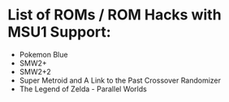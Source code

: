 # List of ROMs / ROM Hacks with MSU1 Support:
- Pokemon Blue
- SMW2+
- SMW2+2
- Super Metroid and A Link to the Past Crossover Randomizer
- The Legend of Zelda - Parallel Worlds
